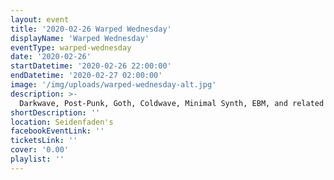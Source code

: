 ```yaml
---
layout: event
title: '2020-02-26 Warped Wednesday'
displayName: 'Warped Wednesday'
eventType: warped-wednesday
date: '2020-02-26'
startDatetime: '2020-02-26 22:00:00'
endDatetime: '2020-02-27 02:00:00'
image: '/img/uploads/warped-wednesday-alt.jpg'
description: >-
  Darkwave, Post-Punk, Goth, Coldwave, Minimal Synth, EBM, and related styles with DJs Kaleidoscope and Sorrow-Vomit.
shortDescription: ''
location: Seidenfaden's
facebookEventLink: ''
ticketsLink: ''
cover: '0.00'
playlist: ''
---
```

